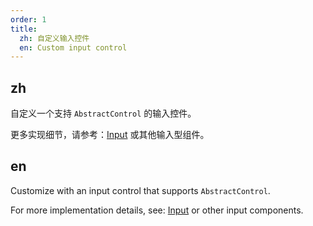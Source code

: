 ```yaml
---
order: 1
title:
  zh: 自定义输入控件
  en: Custom input control
---
```


## zh

自定义一个支持 `AbstractControl` 的输入控件。

更多实现细节，请参考：[Input](https://github.com/IDuxFE/idux/blob/main/packages/components/input/src/Input.tsx) 或其他输入型组件。

## en

Customize with an input control that supports `AbstractControl`.

For more implementation details, see: [Input](https://github.com/IDuxFE/idux/blob/main/packages/components/form/src/Input.tsx) or other input components.
